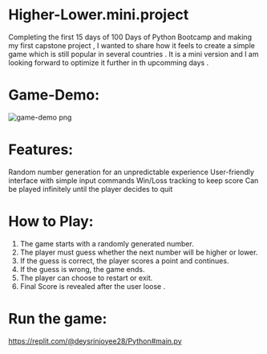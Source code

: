 # Higher-Lower.mini.project
Completing the first 15 days of 100 Days of Python Bootcamp and making my first capstone project , I wanted to share how it feels to create a simple game which is still popular in several countries . It is a mini version and I am looking forward to optimize it further in th upcomming days .

# Game-Demo:
![game-demo png](https://github.com/user-attachments/assets/4a15d252-a6a2-4adb-845c-91d79b76bb42)

# Features:
Random number generation for an unpredictable experience
User-friendly interface with simple input commands
Win/Loss tracking to keep score
Can be played infinitely until the player decides to quit

# How to Play:
1. The game starts with a randomly generated number.
2. The player must guess whether the next number will be higher or lower.
3. If the guess is correct, the player scores a point and continues.
4. If the guess is wrong, the game ends.
5. The player can choose to restart or exit.
6. Final Score is revealed after the user loose .

# Run the game:
https://replit.com/@deysrinjoyee28/Python#main.py

